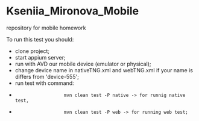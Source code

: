 # Kseniia_Mironova_Mobile
repository for mobile homework

To run this test you should:
- clone project;
- start appium server;
- run with AVD our mobile device (emulator or physical);
- change device name in nativeTNG.xml and webTNG.xml if your name is differs from 'device-555';
- run test with command: 
-                       mvn clean test -P native -> for runnig native test,
-                       mvn clean test -P web -> for running web test;
